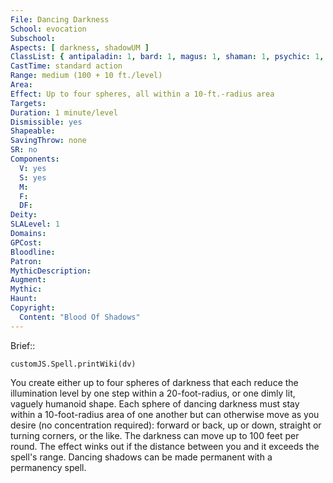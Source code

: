 ```yaml
---
File: Dancing Darkness
School: evocation
Subschool: 
Aspects: [ darkness, shadowUM ]
ClassList: { antipaladin: 1, bard: 1, magus: 1, shaman: 1, psychic: 1, sorcerer: 1, wizard: 1, spiritualist: 1, witch: 1 }
CastTime: standard action
Range: medium (100 + 10 ft./level)
Area: 
Effect: Up to four spheres, all within a 10-ft.-radius area
Targets: 
Duration: 1 minute/level
Dismissible: yes
Shapeable: 
SavingThrow: none
SR: no
Components:
  V: yes
  S: yes
  M: 
  F: 
  DF: 
Deity: 
SLALevel: 1
Domains: 
GPCost: 
Bloodline: 
Patron: 
MythicDescription: 
Augment: 
Mythic: 
Haunt: 
Copyright:
  Content: "Blood Of Shadows"
---
```

Brief:: 

```dataviewjs
customJS.Spell.printWiki(dv)
```

You create either up to four spheres of darkness that each reduce the illumination level by one step within a 20-foot-radius, or one dimly lit, vaguely humanoid shape. Each sphere of dancing darkness must stay within a 10-foot-radius area of one another but can otherwise move as you desire (no concentration required): forward or back, up or down, straight or turning corners, or the like. The darkness can move up to 100 feet per round. The effect winks out if the distance between you and it exceeds the spell's range.  Dancing shadows can be made permanent with a permanency spell.
